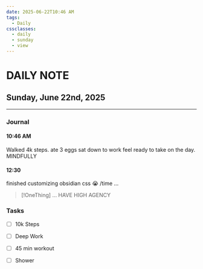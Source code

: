 ```yaml
---
date: 2025-06-22T10:46 AM
tags:
  - Daily
cssclasses:
  - daily
  - sunday
  - view
---
```

# DAILY NOTE
## Sunday, June 22nd, 2025


***
### Journal
#### 10:46 AM
Walked 4k steps. 
ate 3 eggs
sat down to work 
feel ready to take on the day. MINDFULLY 
#### 12:30
finished customizing obsidian css 😭
/time
...
> [!OneThing] 
> ... HAVE HIGH AGENCY

### Tasks
- [ ] 10k Steps 
- [ ] Deep Work 
- [ ] 45 min workout
- [ ] Shower 

